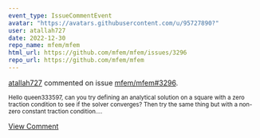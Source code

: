 ```yaml
---
event_type: IssueCommentEvent
avatar: "https://avatars.githubusercontent.com/u/95727890?"
user: atallah727
date: 2022-12-30
repo_name: mfem/mfem
html_url: https://github.com/mfem/mfem/issues/3296
repo_url: https://github.com/mfem/mfem
---
```


<a href='https://github.com/atallah727' target='_blank'>atallah727</a> commented on issue <a href='https://github.com/mfem/mfem/issues/3296' target='_blank'>mfem/mfem#3296</a>.

<small>Hello queen333597, can you try defining an analytical solution on a square with a zero traction condition to see if the solver converges? Then try the same thing but with a non-zero constant traction condition....</small>

<a href='https://github.com/mfem/mfem/issues/3296' target='_blank'>View Comment</a>